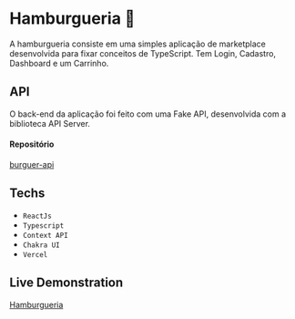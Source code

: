 # Hamburgueria 🍔

A hamburgueria consiste em uma simples aplicação de marketplace desenvolvida para fixar conceitos de TypeScript. Tem Login, Cadastro, Dashboard e um Carrinho. 

## API
O back-end da aplicação foi feito com uma Fake API, desenvolvida com a biblioteca API Server.
#### Repositório
[burguer-api](https://github.com/GuiCoutoSt/burguer-api)

## Techs
- `ReactJs`
- `Typescript`
- `Context API`
- `Chakra UI`
- `Vercel`

## Live Demonstration
[Hamburgueria](https://hamburgueria-pied.vercel.app/)

